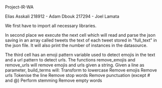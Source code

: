 Project-IR-WA

Elias Asskali 218912 - Adam Dbouk 217294 - Joel Lamata 

We first have to import all necessary libraries.

In second place we execute the next cell which will read and parse the json saving in an array called tweets the text of each tweet stored in "full_text" in the json file. It will also print the number of instances in the datasource.

The third cell has an emoji pattern variable used to detect emojis in the text and a url pattern to detect urls.
The functions remove_emojis and remove_urls will remove emojis and urls given a string.
Given a line as parameter, build_terms will:
	Transform to lowercase
	Remove emojis
	Remove urls
	Tokenise the line
	Remove stop words
	Remove punctuation (except # and @)
	Perform stemming
	Remove empty words
